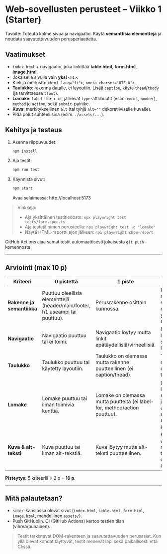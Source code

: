 # Web-sovellusten perusteet – Viikko 1 (Starter)

Tavoite: Toteuta kolme sivua ja navigaatio. Käytä **semanttisia elementtejä** ja noudata saavutettavuuden perusperiaatteita.

## Vaatimukset

- `index.html` + navigaatio, joka linkittää **table.html**, **form.html**, **image.html**.
- Jokaisella sivulla vain **yksi** `<h1>`.
- Kieli ja merkistö: `<html lang="fi">`, `<meta charset="UTF-8">`.
- **Taulukko**: rakenna datalle, ei layoutiin. Lisää `caption`, käytä `thead`/`tbody` (ja tarvittaessa `tfoot`).
- **Lomake**: `label for` + `id`, järkevät `type`-attribuutit (esim. `email`, `number`), `method` ja `action`, sekä `submit`-painike.
- **Kuva**: merkityksellinen `alt` (tai tyhjä `alt=""` dekoratiiviselle kuvalle).
- Pidä polut suhteellisina (esim. `./assets/...`).

## Kehitys ja testaus

1. Asenna riippuvuudet:
   ```bash
   npm install
   ```
2. Aja testit:
   ```bash
   npm run test
   ```
3. Käynnistä sivut:
   ```bash
   npm start
   ```
   Avaa selaimessa: http://localhost:5173

> Vinkkejä:
> - Aja yksittäinen testitiedosto: `npx playwright test tests/form.spec.ts`
> - Aja testejä nimen perusteella: `npx playwright test -g "lomake"`
> - Näytä HTML-raportti ajon jälkeen: `npx playwright show-report`

GitHub Actions ajaa samat testit automaattisesti jokaisesta `git push` -komennosta.

---

## Arviointi (max 10 p)

| Kriteeri | 0 pistettä | 1 piste | 2 pistettä |
|----------|------------|---------|------------|
| **Rakenne ja semantiikka** | Puuttuu oleellisia elementtejä (header/main/footer, h1 useampi tai puuttuu). | Perusrakenne osittain kunnossa. | Kaikki sivut noudattavat semanttista runkoa ja vain yksi `<h1>` per sivu. |
| **Navigaatio** | Navigaatio puuttuu tai ei toimi. | Navigaatio löytyy mutta linkit epätäydellisiä/virheellisiä. | Navigaatio löytyy kaikilta sivuilta ja kaikki linkit toimivat. |
| **Taulukko** | Taulukko puuttuu tai käytetty layoutiin. | Taulukko on olemassa mutta rakenne puutteellinen (ei caption/thead). | Taulukko on rakenteellisesti oikea (caption, thead, tbody). |
| **Lomake** | Lomake puuttuu tai ilman toimivia kenttiä. | Lomake on olemassa mutta puutteita (ei label-for, method/action puuttuu). | Lomake sisältää label–id sidonnat, järkevät type-arvot, method & action, sekä submit-painikkeen. |
| **Kuva & alt-teksti** | Kuva puuttuu tai ilman alt-tekstiä. | Kuva löytyy mutta alt-teksti puutteellinen. | Kuva löytyy ja alt-teksti on merkityksellinen tai tyhjä dekoratiiviselle kuvalle. |

**Pisteytys:** 5 kriteeriä × 2 p = **10 p**.

---

## Mitä palautetaan?

- `site/`-kansiossa olevat sivut (`index.html`, `table.html`, `form.html`, `image.html`, mahdollinen `assets/`).
- Push GitHubiin. CI (GitHub Actions) kertoo testien tilan (vihreä/punainen).

> Testit tarkistavat DOM-rakenteen ja saavutettavuuden perusasiat. Kun yllä olevat kohdat täyttyvät, testit menevät läpi sekä paikallisesti että CI:ssä.
